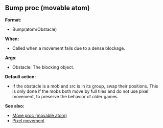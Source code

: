 ## Bump proc (movable atom)

**Format:**
+   Bump(atom/Obstacle)
<!-- -->
**When:**
+   Called when a movement fails due to a dense blockage.
<!-- -->
**Args:**
+   Obstacle: The blocking object.
<!-- -->
**Default action:**
+   If the obstacle is a mob and src is in its group, swap their
    positions. This is only done if the mobs both move by full tiles and
    do not use pixel movement, to preserve the behavior of older games.

**See also:**
+   [Move proc (movable atom)](/ref/atom/movable/proc/Move.md) 
+   [Pixel movement](/ref/%7Bnotes%7D/pixel-movement.md) <!-- -->